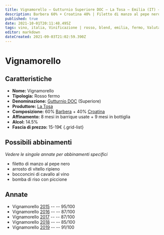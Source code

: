 ```yaml
---
title: Vignamorello – Gutturnio Superiore DOC – La Tosa – Emilia (IT) – 15-19€ – 3★-5★
description: Barbera 60% + Croatina 40% | Filetto di manzo al pepe nero – Arrosto di vitello ripieno – Bocconcini di cavallo al vino – Bomba di riso con piccione
published: true
date: 2021-10-01T20:11:48.495Z
tags: vino, italia, Vinificazione | rosso, blend, emilia, fermo, Valutazioni | 5 stelle, Vitigni | Barbera, croatina, filetto di manzo al pepe nero, arrosto di vitello ripieno, bocconcini di cavallo al vino, bomba di riso con piccione, Prezzi | 15-19€
editor: markdown
dateCreated: 2021-09-03T21:02:59.390Z
---
```


# Vignamorello

## Caratteristiche
- **Nome:** Vignamorello
- **Tipologia:** Rosso fermo
- **Denominazione:** [Gutturnio DOC](/denominazioni/Italia/Emilia/DOC/Gutturnio) (Superiore)
- **Produttore:** [La Tosa](/produttori/Italia/Emilia/La-Tosa) 
- **Composizione:** 60% [Barbera](/vitigni/Italia/bacca-nera/barbera) + 40% [Croatina](/vitigni/Italia/bacca-nera/croatina)
- **Affinamento:** 8 mesi in barrique usate + 9 mesi in bottiglia
- **Alcol:** 14.5%
- **Fascia di prezzo:** 15-19€
{.grid-list}



## Possibili abbinamenti
*Vedere le singole annate per abbinamenti specifici*

- filetto di manzo al pepe nero
- arrosto di vitello ripieno
- bocconcini di cavallo al vino
- bomba di riso con piccione

## Annate
- Vignamorello [2015](/vini/Italia/Emilia/La-Tosa/Vignamorello/2015) -- <span class="star-5"></span> -- 95/100
- Vignamorello [2016](/vini/Italia/Emilia/La-Tosa/Vignamorello/2016) -- <span class="star-3"></span> -- 87/100
- Vignamorello [2017](/vini/Italia/Emilia/La-Tosa/Vignamorello/2017) -- <span class="star-3"></span> -- 87/100
- Vignamorello [2018](/vini/Italia/Emilia/La-Tosa/Vignamorello/2018) -- <span class="star-3"></span> -- 85/100
- Vignamorello [2019](/vini/Italia/Emilia/La-Tosa/Vignamorello/2019) -- <span class="star-5"></span> -- 91/100

